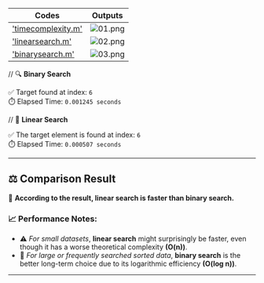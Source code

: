 | Codes | Outputs |
|-------|--------|
|['timecomplexity.m'](./Codes/timecomplexity.m)|![01.png](./Outputs/01.png)|
|['linearsearch.m'](./Codes/linearsearch.m)|![02.png](./Outputs/02.png)|
|['binarysearch.m'](./Codes/binarysearch.m)|![03.png](./Outputs/03.png)|


// 🔍 **Binary Search**

✅ Target found at index: `6`  
⏱️ Elapsed Time: `0.001245 seconds`

// 🔎 **Linear Search**

✅ The target element is found at index: `6`  
⏱️ Elapsed Time: `0.000507 seconds`

---

## ⚖️ **Comparison Result**

📌 **According to the result, linear search is faster than binary search.**

### 📈 Performance Notes:

- ⚠️ *For small datasets*, **linear search** might surprisingly be faster, even though it has a worse theoretical complexity **(O(n))**.
- 🚀 *For large or frequently searched sorted data*, **binary search** is the better long-term choice due to its logarithmic efficiency **(O(log n))**.

---



